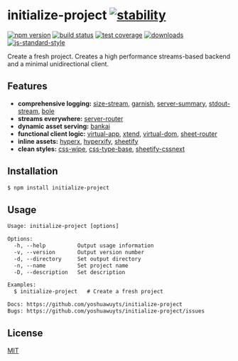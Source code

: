 # initialize-project [![stability][0]][1]
[![npm version][2]][3] [![build status][4]][5] [![test coverage][6]][7]
[![downloads][8]][9] [![js-standard-style][10]][11]

Create a fresh project. Creates a high performance streams-based backend and a
minimal unidirectional client.

## Features
- __comprehensive logging:__ [size-stream][12], [garnish][13],
  [server-summary][14], [stdout-stream][15], [bole][16]
- __streams everywhere:__ [server-router][17]
- __dynamic asset serving:__ [bankai][18]
- __functional client logic:__ [virtual-app][19], [xtend][20],
  [virtual-dom][21], [sheet-router][22]
- __inline assets:__ [hyperx][23], [hyperxify][24], [sheetify][25]
- __clean styles:__ [css-wipe][26], [css-type-base][27], [sheetify-cssnext][28]

## Installation
```sh
$ npm install initialize-project
```

## Usage
```txt
Usage: initialize-project [options]

Options:
  -h, --help          Output usage information
  -v, --version       Output version number
  -d, --directory     Set output directory
  -n, --name          Set project name
  -D, --description   Set description

Examples:
  $ initialize-project   # Create a fresh project

Docs: https://github.com/yoshuawuyts/initialize-project
Bugs: https://github.com/yoshuawuyts/initialize-project/issues
```

## License
[MIT](https://tldrlegal.com/license/mit-license)

[0]: https://img.shields.io/badge/stability-experimental-orange.svg?style=flat-square
[1]: https://nodejs.org/api/documentation.html#documentation_stability_index
[2]: https://img.shields.io/npm/v/initialize-project.svg?style=flat-square
[3]: https://npmjs.org/package/initialize-project
[4]: https://img.shields.io/travis/yoshuawuyts/initialize-project/master.svg?style=flat-square
[5]: https://travis-ci.org/yoshuawuyts/initialize-project
[6]: https://img.shields.io/codecov/c/github/yoshuawuyts/initialize-project/master.svg?style=flat-square
[7]: https://codecov.io/github/yoshuawuyts/initialize-project
[8]: http://img.shields.io/npm/dm/initialize-project.svg?style=flat-square
[9]: https://npmjs.org/package/initialize-project
[10]: https://img.shields.io/badge/code%20style-standard-brightgreen.svg?style=flat-square
[11]: https://github.com/feross/standard
[12]: https://github.com/yoshuawuyts/size-stream
[13]: https://github.com/mattdesl/garnish
[14]: https://github.com/yoshuawuyts/server-summary
[15]: https://github.com/yoshuawuyts/stdout-stream
[16]: https://github.com/rvagg/bole
[17]: https://github.com/yoshuawuyts/server-router
[18]: https://github.com/yoshuawuyts/bankai
[19]: https://github.com/sethvincent/virtual-app
[20]: https://github.com/raynos/xtend
[21]: https://github.com/matt-esch/virtual-dom
[22]: https://github.com/yoshuawuyts/sheet-router
[23]: https://github.com/substack/hyperx
[24]: https://github.com/substack/hyperxify
[25]: https://github.com/sheetify/sheetify
[26]: https://github.com/sheetify/css-wipe
[27]: https://github.com/sheetify/css-type-base
[28]: https://github.com/sheetify/sheetify-cssnext
